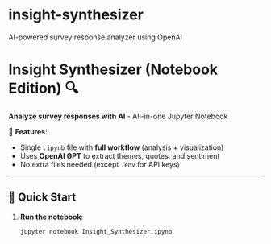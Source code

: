 # insight-synthesizer
AI-powered survey response analyzer using OpenAI
# Insight Synthesizer (Notebook Edition) 🔍  
**Analyze survey responses with AI** - All-in-one Jupyter Notebook  

📌 **Features**:  
- Single `.ipynb` file with **full workflow** (analysis + visualization)  
- Uses **OpenAI GPT** to extract themes, quotes, and sentiment  
- No extra files needed (except `.env` for API keys)  

---

## 🚀 Quick Start  
1. **Run the notebook**:  
   ```bash
   jupyter notebook Insight_Synthesizer.ipynb
